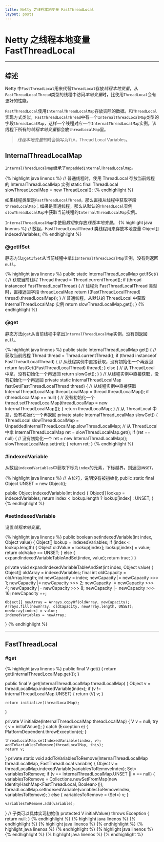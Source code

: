 ```yaml
---
title: Netty 之线程本地变量 FastThreadLocal
layout: posts
---
```


# Netty 之线程本地变量 FastThreadLocal

------

## 综述

Netty 中`FastThreadLocal`用来代替`ThreadLocal`存放*线程本地变量*，从`FastThreadLocalThread`类型的线程中访问*本地变量*时，比使用`ThreadLocal`会有更好的性能。

`FastThreadLocal`使用`InternalThreadLocalMap`存放实际的数据。和`ThreadLocal`实现方式类似，`FastThreadLocalThread`中有一个`InternalThreadLocalMap`类型的字段`threadLocalMap`，这样一个线程对应一个`InternalThreadLocalMap`实例，该线程下所有的*线程本地变量*都会放`threadLocalMap`里。

> *线程本地变量*有时会简写为`TLV`，Thread Local Variables。

## InternalThreadLocalMap

`InternalThreadLocalMap`继承了`UnpaddedInternalThreadLocalMap`。

{% highlight java linenos %}
// 普通线程时，使用 ThreadLocal 存放当前线程的 InternalThreadLocalMap 实例
static final 
ThreadLocal<InternalThreadLocalMap> 
slowThreadLocalMap = new ThreadLocal<InternalThreadLocalMap>();
{% endhighlight %}

如果线程类型是`FastThreadLocalThread`，那么直接从线程中获取字段`threadLocalMap`；如果是普通线程，那么从默认的`ThreadLocal`实例`slowThreadLocalMap`中获取当前线程的`InternalThreadLocalMap`实例。

`InternalThreadLocalMap`中使用*数组*来存放*线程本地变量*。
{% highlight java linenos %}
// 数组，FastThreadLocalThread 类线程用来存放本地变量
Object[] indexedVariables;
{% endhighlight %}

### @getIfSet

静态方法`@getIfSet`从当前线程中拿出`InternalThreadLocalMap`实例，没有则返回`null`。

{% highlight java linenos %}
public static InternalThreadLocalMap getIfSet() {
    // 获取当前线程
    Thread thread = Thread.currentThread();
    if (thread instanceof FastThreadLocalThread) {
        // 线程为 FastThreadLocalThread 类型时，直接返回字段 threadLocalMap
        return ((FastThreadLocalThread) thread).threadLocalMap();
    }
    // 普通线程，从默认的 ThreadLocal 中获取 InternalThreadLocalMap 实例
    return slowThreadLocalMap.get();
}
{% endhighlight %}

### @get

静态方法`@get`从当前线程中拿出`InternalThreadLocalMap`实例，没有则返回`null`。

{% highlight java linenos %}
public static InternalThreadLocalMap get() {
    // 获取当前线程
    Thread thread = Thread.currentThread();
    if (thread instanceof FastThreadLocalThread) {
        // 从线程实例中直接获取，没有初始化一个再返回
        return fastGet((FastThreadLocalThread) thread);
    } else {
        // 从 ThreadLocal 中拿，没有初始化一个再返回
        return slowGet();
    }
}
// 从线程实例中直接获取，没有初始化一个再返回
private static InternalThreadLocalMap fastGet(FastThreadLocalThread thread) {
    // 从线程实例中直接获取
    InternalThreadLocalMap threadLocalMap = thread.threadLocalMap();
    if (threadLocalMap == null) {
        // 没有初始化一个
        thread.setThreadLocalMap(threadLocalMap = new InternalThreadLocalMap());
    }
    return threadLocalMap;
}
// 从 ThreadLocal 中拿，没有初始化一个再返回
private static InternalThreadLocalMap slowGet() {
    ThreadLocal<InternalThreadLocalMap> slowThreadLocalMap 
            = UnpaddedInternalThreadLocalMap.slowThreadLocalMap;
    // 从 ThreadLocal 中拿
    InternalThreadLocalMap ret = slowThreadLocalMap.get();
    if (ret == null) {
        // 没有初始化一个
        ret = new InternalThreadLocalMap();
        slowThreadLocalMap.set(ret);
    }
    return ret;
}
{% endhighlight %}

### #indexedVariable

从数组`indexedVariables`中获取下标为`index`的元素，下标越界，则返回`UNSET`。

{% highlight java linenos %}
// 占位符，说明没有被初始化
public static final Object UNSET = new Object();

public Object indexedVariable(int index) {
    Object[] lookup = indexedVariables;
    return index < lookup.length ? lookup[index] : UNSET;
}
{% endhighlight %}

### #setIndexedVariable

设置*线程本地变量*。

{% highlight java linenos %}
public boolean setIndexedVariable(int index, Object value) {
    Object[] lookup = indexedVariables;
    if (index < lookup.length) {
        Object oldValue = lookup[index];
        lookup[index] = value;
        return oldValue == UNSET;
    } else {
        expandIndexedVariableTableAndSet(index, value);
        return true;
    }
}

private void expandIndexedVariableTableAndSet(int index, Object value) {
    Object[] oldArray = indexedVariables;
    final int oldCapacity = oldArray.length;
    int newCapacity = index;
    newCapacity |= newCapacity >>>  1;
    newCapacity |= newCapacity >>>  2;
    newCapacity |= newCapacity >>>  4;
    newCapacity |= newCapacity >>>  8;
    newCapacity |= newCapacity >>> 16;
    newCapacity ++;

    Object[] newArray = Arrays.copyOf(oldArray, newCapacity);
    Arrays.fill(newArray, oldCapacity, newArray.length, UNSET);
    newArray[index] = value;
    indexedVariables = newArray;
}
{% endhighlight %}

------

## FastThreadLocal

### #get

{% highlight java linenos %}
public final V get() {
    return get(InternalThreadLocalMap.get());
}

public final V get(InternalThreadLocalMap threadLocalMap) {
    Object v = threadLocalMap.indexedVariable(index);
    if (v != InternalThreadLocalMap.UNSET) {
        return (V) v;
    }

    return initialize(threadLocalMap);
}

private V initialize(InternalThreadLocalMap threadLocalMap) {
    V v = null;
    try {
        v = initialValue();
    } catch (Exception e) {
        PlatformDependent.throwException(e);
    }

    threadLocalMap.setIndexedVariable(index, v);
    addToVariablesToRemove(threadLocalMap, this);
    return v;
}
private static void addToVariablesToRemove(InternalThreadLocalMap threadLocalMap, FastThreadLocal<?> variable) {
    Object v = threadLocalMap.indexedVariable(variablesToRemoveIndex);
    Set<FastThreadLocal<?>> variablesToRemove;
    if (v == InternalThreadLocalMap.UNSET || v == null) {
        variablesToRemove = Collections.newSetFromMap(new IdentityHashMap<FastThreadLocal<?>, Boolean>());
        threadLocalMap.setIndexedVariable(variablesToRemoveIndex, variablesToRemove);
    } else {
        variablesToRemove = (Set<FastThreadLocal<?>>) v;
    }

    variablesToRemove.add(variable);
}
// 子类可以具体实现初始值
protected V initialValue() throws Exception {
    return null;
}
{% endhighlight %}
{% highlight java linenos %}
{% endhighlight %}
{% highlight java linenos %}
{% endhighlight %}
{% highlight java linenos %}
{% endhighlight %}
{% highlight java linenos %}
{% endhighlight %}
{% highlight java linenos %}
{% endhighlight %}

